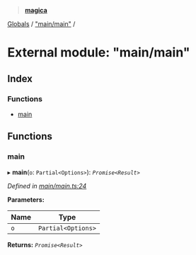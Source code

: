 > **[magica](../README.md)**

[Globals](../README.md) / ["main/main"](_main_main_.md) /

# External module: "main/main"

## Index

### Functions

* [main](_main_main_.md#main)

## Functions

###  main

▸ **main**(`o`: `Partial<Options>`): *`Promise<Result>`*

*Defined in [main/main.ts:24](https://github.com/cancerberoSgx/magica/blob/80b354c/src/main/main.ts#L24)*

**Parameters:**

Name | Type |
------ | ------ |
`o` | `Partial<Options>` |

**Returns:** *`Promise<Result>`*